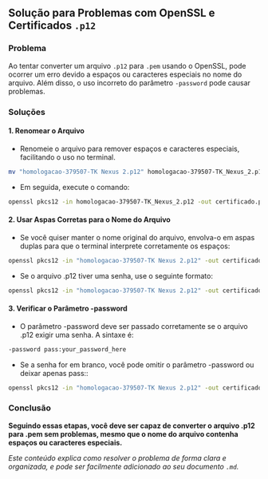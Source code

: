 ## Solução para Problemas com OpenSSL e Certificados `.p12`

### Problema

Ao tentar converter um arquivo `.p12` para `.pem` usando o OpenSSL, pode ocorrer um erro devido a espaços ou caracteres especiais no nome do arquivo. Além disso, o uso incorreto do parâmetro `-password` pode causar problemas.

### Soluções

#### 1. **Renomear o Arquivo**

- Renomeie o arquivo para remover espaços e caracteres especiais, facilitando o uso no terminal.

```bash
mv "homologacao-379507-TK Nexus 2.p12" homologacao-379507-TK_Nexus_2.p12
```

- Em seguida, execute o comando:

```bash
openssl pkcs12 -in homologacao-379507-TK_Nexus_2.p12 -out certificado.pem -nodes
```

#### 2. Usar Aspas Corretas para o Nome do Arquivo
- Se você quiser manter o nome original do arquivo, envolva-o em aspas duplas para que o terminal interprete corretamente os espaços:

```bash
openssl pkcs12 -in "homologacao-379507-TK Nexus 2.p12" -out certificado.pem -nodes
```

- Se o arquivo .p12 tiver uma senha, use o seguinte formato:

```bash
openssl pkcs12 -in "homologacao-379507-TK Nexus 2.p12" -out certificado.pem -nodes -password pass:"SENHA_AQUI"
```

#### 3. Verificar o Parâmetro -password
- O parâmetro -password deve ser passado corretamente se o arquivo .p12 exigir uma senha. A sintaxe é:

```bash
-password pass:your_password_here
```

- Se a senha for em branco, você pode omitir o parâmetro -password ou deixar apenas pass::

```bash
openssl pkcs12 -in "homologacao-379507-TK Nexus 2.p12" -out certificado.pem -nodes -pas
```

### Conclusão

**Seguindo essas etapas, você deve ser capaz de converter o arquivo .p12 para .pem sem problemas, mesmo que o nome do arquivo contenha espaços ou caracteres especiais.**

*Este conteúdo explica como resolver o problema de forma clara e organizada, e pode ser facilmente adicionado ao seu documento `.md`.*
